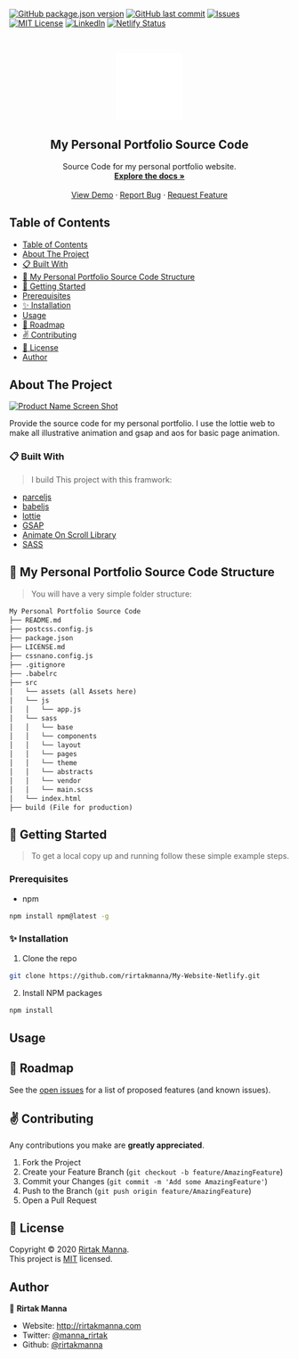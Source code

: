 <!-- All batches -->
[![GitHub package.json version][GitHub-version]]()
[![GitHub last commit][commit]]()
[![Issues][issues-shield]][issues-url]
[![MIT License][license-shield]][license-url]
[![LinkedIn][linkedin-shield]][linkedin-url]
[![Netlify Status](https://api.netlify.com/api/v1/badges/ef470a8b-4e85-4cf1-860d-6f014f366169/deploy-status)](https://app.netlify.com/sites/rirtakmanna/deploys)


<!-- PROJECT LOGO -->
<br>
<p align="center">
  <a href="https://github.com/rirtakmanna/My-Website-Netlify">
  <img src="./src/assets/logo.gif" alt="Logo" width="120" height="120">
</a>
<h2 align="center">My Personal Portfolio Source Code</h2>
<p align="center">
  Source Code for my personal portfolio website.
  <br />
  <a href="https://github.com/rirtakmanna/My-Website-Netlify/blob/master/README.md"><strong>Explore the docs »</strong></a>
  <br />
  <br />
  <a href="https://rirtakmanna.netlify.app" target="_blank">View Demo</a>
  ·
  <a href="https://github.com/rirtakmanna/My-Website-Netlify/issues">Report Bug</a>
  ·
  <a href="https://github.com/rirtakmanna/My-Website-Netlify/issues">Request Feature</a>
</p>
</p>

<!-- TABLE OF CONTENTS -->
## Table of Contents

- [Table of Contents](#table-of-contents)
- [About The Project](#about-the-project)
- [:clipboard: Built With](#clipboard-built-with)
- [:open_file_folder: My Personal Portfolio Source Code Structure](#open_file_folder-my-website-netlify-structure)
- [:checkered_flag: Getting Started](#checkered_flag-getting-started)
- [Prerequisites](#prerequisites)
- [:sparkles: Installation](#sparkles-installation)
- [Usage](#usage)
- [:round_pushpin: Roadmap](#round_pushpin-roadmap)
- [:v: Contributing](#v-contributing)
- [:memo: License](#memo-license)
- [Author](#author)

<!-- ABOUT THE PROJECT -->
## About The Project

[![Product Name Screen Shot][product-screenshot]](https://rirtakmanna.netlify.app)

Provide the source code for my personal portfolio. I use the lottie web to make all illustrative animation and gsap and aos for basic page animation.

### :clipboard: Built With
>I build This project with this framwork:

* [parceljs](https://parceljs.org/)
* [babeljs](ps://babeljs.io/)
* [lottie](http://airbnb.io/lottie/)
* [GSAP](https://greensock.com/gsap/)
* [Animate On Scroll Library](https://michalsnik.github.io/aos/)
* [SASS](https://sass-lang.com/)
## :open_file_folder: My Personal Portfolio Source Code Structure
>You will have a very simple folder structure:

  ```
  My Personal Portfolio Source Code
  ├── README.md
  ├── postcss.config.js
  ├── package.json
  ├── LICENSE.md
  ├── cssnano.config.js
  ├── .gitignore
  ├── .babelrc
  ├── src
  │   └── assets (all Assets here)
  │   └── js
  │   │   └── app.js
  │   └── sass
  │   │   └── base
  │   │   └── components
  │   │   └── layout
  │   │   └── pages
  │   │   └── theme
  │   │   └── abstracts
  │   │   └── vendor
  │   │   └── main.scss
  │   └── index.html
  ├── build (File for production)
  ```


<!-- GETTING STARTED -->
## :checkered_flag: Getting Started
>To get a local copy up and running follow these simple example steps.
### Prerequisites
* npm
```sh
npm install npm@latest -g
```
### :sparkles: Installation
1. Clone the repo
```sh
git clone https://github.com/rirtakmanna/My-Website-Netlify.git
```
2. Install NPM packages
```sh
npm install
```
<!-- USAGE EXAMPLES -->
## Usage


<!-- ROADMAP -->
## :round_pushpin: Roadmap
See the [open issues](https://github.com/rirtakmanna/My-Website-Netlify/issues) for a list of proposed features (and known issues).

<!-- CONTRIBUTING -->
## :v: Contributing
Any contributions you make are **greatly appreciated**.

1. Fork the Project
2. Create your Feature Branch (`git checkout -b feature/AmazingFeature`)
3. Commit your Changes (`git commit -m 'Add some AmazingFeature'`)
4. Push to the Branch (`git push origin feature/AmazingFeature`)
5. Open a Pull Request

## :memo: License

Copyright © 2020 [Rirtak Manna](https://github.com/rirtakmanna).<br />
This project is [MIT](https://github.com/rirtakmanna/My-Website-Netlify/blob/master/LICENSE.md) licensed.

## Author

👤 **Rirtak Manna**

- Website: http://rirtakmanna.com
- Twitter: [@manna_rirtak](https://twitter.com/manna_rirtak)
- Github: [@rirtakmanna](https://github.com/rirtakmanna)

<!-- All links  -->
[GitHub-version]: https://img.shields.io/github/package-json/v/rirtakmanna/My-Website-Netlify
[commit]: https://img.shields.io/github/last-commit/rirtakmanna/My-Website-Netlify?color=green
[issues-shield]: https://img.shields.io/github/issues/rirtakmanna/My-Website-Netlify
[issues-url]: https://github.com/rirtakmanna/My-Website-Netlify/issues
[license-shield]: https://img.shields.io/badge/license-MIT-red
[license-url]: https://github.com/rirtakmanna/My-Website-Netlify/blob/master/LICENSE.md
[linkedin-shield]: https://img.shields.io/twitter/follow/manna_rirtak?label=Twitter
[linkedin-url]: https://linkedin.com/in/manna_rirtak
[product-screenshot]: ./src/assets/screenshort.gif

